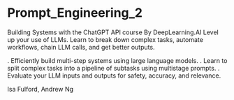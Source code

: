 # Prompt_Engineering_2
Building Systems with the ChatGPT API course 
By DeepLearning.AI
Level up your use of LLMs. Learn to break down complex tasks, automate workflows, chain LLM calls, and get better outputs.

. Efficiently build multi-step systems using large language models.
. Learn to split complex tasks into a pipeline of subtasks using multistage prompts.
. Evaluate your LLM inputs and outputs for safety, accuracy, and relevance.

Isa Fulford, Andrew Ng
